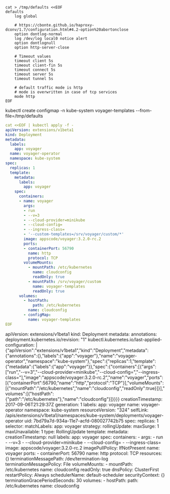 ```console
cat > /tmp/defaults <<EOF
defaults
	log global

	# https://cbonte.github.io/haproxy-dconv/1.7/configuration.html#4.2-option%20abortonclose
	option dontlog-normal
	log /dev/log local0 notice alert
	option dontlognull
	option http-server-close

	# Timeout values
	timeout client 5s
	timeout client-fin 5s
	timeout connect 5s
	timeout server 5s
	timeout tunnel 5s

	# default traffic mode is http
	# mode is overwritten in case of tcp services
	mode http
EOF
```

kubectl create configmap -n kube-system voyager-templates --from-file=/tmp/defaults

```yaml
cat <<EOF | kubectl apply -f -
apiVersion: extensions/v1beta1
kind: Deployment
metadata:
  labels:
    app: voyager
  name: voyager-operator
  namespace: kube-system
spec:
  replicas: 1
  template:
    metadata:
      labels:
        app: voyager
    spec:
      containers:
      - name: voyager
        args:
        - run
        - --v=3
        - --cloud-provider=minikube
        - --cloud-config=
        - --ingress-class=
        - '--custom-templates=/srv/voyager/custom/*'
        image: appscode/voyager:3.2.0-rc.2
        ports:
        - containerPort: 56790
          name: http
          protocol: TCP
        volumeMounts:
          - mountPath: /etc/kubernetes
            name: cloudconfig
            readOnly: true
          - mountPath: /srv/voyager/custom
            name: voyager-templates
            readOnly: true
      volumes:
        - hostPath:
            path: /etc/kubernetes
          name: cloudconfig
        - configMap:
          name: voyager-templates
EOF
```

apiVersion: extensions/v1beta1
kind: Deployment
metadata:
  annotations:
    deployment.kubernetes.io/revision: "1"
    kubectl.kubernetes.io/last-applied-configuration: |
      {"apiVersion":"extensions/v1beta1","kind":"Deployment","metadata":{"annotations":{},"labels":{"app":"voyager"},"name":"voyager-operator","namespace":"kube-system"},"spec":{"replicas":1,"template":{"metadata":{"labels":{"app":"voyager"}},"spec":{"containers":[{"args":["run","--v=3","--cloud-provider=minikube","--cloud-config=","--ingress-class="],"image":"appscode/voyager:3.2.0-rc.2","name":"voyager","ports":[{"containerPort":56790,"name":"http","protocol":"TCP"}],"volumeMounts":[{"mountPath":"/etc/kubernetes","name":"cloudconfig","readOnly":true}]}],"volumes":[{"hostPath":{"path":"/etc/kubernetes"},"name":"cloudconfig"}]}}}}
  creationTimestamp: 2017-09-06T21:29:37Z
  generation: 1
  labels:
    app: voyager
  name: voyager-operator
  namespace: kube-system
  resourceVersion: "324"
  selfLink: /apis/extensions/v1beta1/namespaces/kube-system/deployments/voyager-operator
  uid: 7bd79a7d-934a-11e7-acfd-080027742b75
spec:
  replicas: 1
  selector:
    matchLabels:
      app: voyager
  strategy:
    rollingUpdate:
      maxSurge: 1
      maxUnavailable: 1
    type: RollingUpdate
  template:
    metadata:
      creationTimestamp: null
      labels:
        app: voyager
    spec:
      containers:
      - args:
        - run
        - --v=3
        - --cloud-provider=minikube
        - --cloud-config=
        - --ingress-class=
        image: appscode/voyager:3.2.0-rc.2
        imagePullPolicy: IfNotPresent
        name: voyager
        ports:
        - containerPort: 56790
          name: http
          protocol: TCP
        resources: {}
        terminationMessagePath: /dev/termination-log
        terminationMessagePolicy: File
        volumeMounts:
        - mountPath: /etc/kubernetes
          name: cloudconfig
          readOnly: true
      dnsPolicy: ClusterFirst
      restartPolicy: Always
      schedulerName: default-scheduler
      securityContext: {}
      terminationGracePeriodSeconds: 30
      volumes:
      - hostPath:
          path: /etc/kubernetes
        name: cloudconfig
